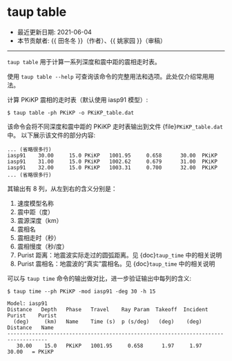# taup table

- 最近更新日期: 2021-06-04
- 本节贡献者: {{ 田冬冬 }}（作者）、{{ 姚家园 }}（审稿）

---

`taup table` 用于计算一系列深度和震中距的震相走时表。

使用 `taup table --help` 可查询该命令的完整用法和选项。此处仅介绍常用用法。

计算 PKiKP 震相的走时表（默认使用 iasp91 模型）:

```
$ taup table -ph PKiKP -o PKiKP_table.dat
```

该命令会将不同深度和震中距的 PKiKP 走时表输出到文件 {file}`PKiKP_table.dat` 中。
以下展示该文件的部分内容:

```
... (省略很多行)
iasp91    30.00     15.0 PKiKP   1001.95     0.658      30.00  PKiKP
iasp91    31.00     15.0 PKiKP   1002.62     0.679      31.00  PKiKP
iasp91    32.00     15.0 PKiKP   1003.31     0.700      32.00  PKiKP
... (省略很多行)
```

其输出有 8 列，从左到右的含义分别是：

1. 速度模型名称
2. 震中距（度）
3. 震源深度（km）
4. 震相名
5. 震相走时（秒）
6. 震相慢度（秒/度）
7. Purist 距离：地震波实际走过的圆弧距离。见 {doc}`taup_time` 中的相关说明
8. Purist 震相名：地震波的“真实”震相名。见 {doc}`taup_time` 中的相关说明

可以与 `taup time` 命令的输出做对比，进一步验证输出中每列的含义:

```
$ taup time --ph PKiKP -mod iasp91 -deg 30 -h 15

Model: iasp91
Distance   Depth   Phase   Travel    Ray Param  Takeoff  Incident  Purist    Purist
  (deg)     (km)   Name    Time (s)  p (s/deg)   (deg)    (deg)   Distance   Name
-----------------------------------------------------------------------------------
   30.00    15.0   PKiKP   1001.95     0.658      1.97     1.97    30.00   = PKiKP
```
